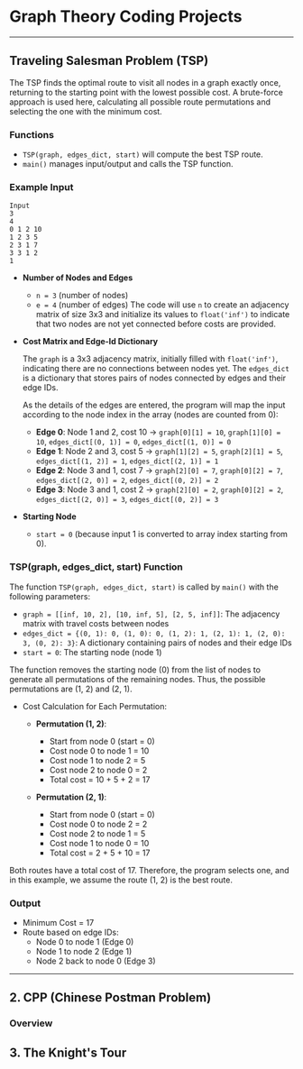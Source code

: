 # Graph Theory Coding Projects

---

## Traveling Salesman Problem (TSP)

The TSP finds the optimal route to visit all nodes in a graph exactly once, returning to the starting point with the lowest possible cost. A brute-force approach is used here, calculating all possible route permutations and selecting the one with the minimum cost.

### Functions
- `TSP(graph, edges_dict, start)` will compute the best TSP route.
- `main()` manages input/output and calls the TSP function.

### Example Input
```
Input
3 
4 
0 1 2 10 
1 2 3 5
2 3 1 7 
3 3 1 2 
1
```

- **Number of Nodes and Edges**
  - `n = 3` (number of nodes)
  - `e = 4` (number of edges) 
  The code will use `n` to create an adjacency matrix of size 3x3 and initialize its values to `float('inf')` to indicate that two nodes are not yet connected before costs are provided.

- **Cost Matrix and Edge-Id Dictionary**

  The `graph` is a 3x3 adjacency matrix, initially filled with `float('inf')`, indicating there are no connections between nodes yet. 
  The `edges_dict` is a dictionary that stores pairs of nodes connected by edges and their edge IDs.
  
  As the details of the edges are entered, the program will map the input according to the node index in the array (nodes are counted from 0):
  - **Edge 0**: Node 1 and 2, cost 10 → `graph[0][1] = 10`, `graph[1][0] = 10`, `edges_dict[(0, 1)] = 0`, `edges_dict[(1, 0)] = 0`
  - **Edge 1**: Node 2 and 3, cost 5 → `graph[1][2] = 5`, `graph[2][1] = 5`, `edges_dict[(1, 2)] = 1`, `edges_dict[(2, 1)] = 1`
  - **Edge 2**: Node 3 and 1, cost 7 → `graph[2][0] = 7`, `graph[0][2] = 7`, `edges_dict[(2, 0)] = 2`, `edges_dict[(0, 2)] = 2`
  - **Edge 3**: Node 3 and 1, cost 2 → `graph[2][0] = 2`, `graph[0][2] = 2`, `edges_dict[(2, 0)] = 3`, `edges_dict[(0, 2)] = 3`

- **Starting Node**
  - `start = 0` (because input 1 is converted to array index starting from 0).

### TSP(graph, edges_dict, start) Function
The function `TSP(graph, edges_dict, start)` is called by `main()` with the following parameters:
- `graph = [[inf, 10, 2], [10, inf, 5], [2, 5, inf]]`: The adjacency matrix with travel costs between nodes
- `edges_dict = {(0, 1): 0, (1, 0): 0, (1, 2): 1, (2, 1): 1, (2, 0): 3, (0, 2): 3}`: A dictionary containing pairs of nodes and their edge IDs
- `start = 0`: The starting node (node 1)

The function removes the starting node (0) from the list of nodes to generate all permutations of the remaining nodes. Thus, the possible permutations are (1, 2) and (2, 1).

- Cost Calculation for Each Permutation:
  - **Permutation (1, 2)**:
    - Start from node 0 (start = 0)
    - Cost node 0 to node 1 = 10
    - Cost node 1 to node 2 = 5
    - Cost node 2 to node 0 = 2
    - Total cost = 10 + 5 + 2 = 17

  - **Permutation (2, 1)**:
    - Start from node 0 (start = 0)
    - Cost node 0 to node 2 = 2
    - Cost node 2 to node 1 = 5
    - Cost node 1 to node 0 = 10
    - Total cost = 2 + 5 + 10 = 17

Both routes have a total cost of 17. Therefore, the program selects one, and in this example, we assume the route (1, 2) is the best route.

### Output
- Minimum Cost = 17
- Route based on edge IDs:
  - Node 0 to node 1 (Edge 0)
  - Node 1 to node 2 (Edge 1)
  - Node 2 back to node 0 (Edge 3)

---

## 2. CPP (Chinese Postman Problem)

### Overview

## 3. The Knight's Tour
